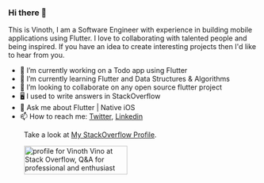 ### Hi there 👋

This is Vinoth, I am a Software Engineer with experience in building mobile applications using Flutter. I love to collaborating with talented people and being inspired. If you have an idea to create interesting projects then I'd like to hear from you.

- 🔭 I’m currently working on a Todo app using Flutter
- 🌱 I’m currently learning Flutter and Data Structures & Algorithms
- 👯 I’m looking to collaborate on any open source flutter project
- 🖥 I used to write answers in StackOverflow
- 💬 Ask me about Flutter | Native iOS
- 📫 How to reach me: [Twitter](https://twitter.com/vinothvino42), [Linkedin](https://www.linkedin.com/in/vinothvino42/)

&nbsp;&nbsp;&nbsp;&nbsp;&nbsp;&nbsp;&nbsp;&nbsp;Take a look at [My StackOverflow Profile](https://stackoverflow.com/users/4608334/vinoth-vino).

&nbsp;&nbsp;&nbsp;&nbsp;&nbsp;&nbsp;&nbsp;&nbsp;<a href="https://stackoverflow.com/users/4608334/vinoth-vino"><img src="https://stackoverflow.com/users/flair/4608334.png?theme=dark" width="208" height="58" alt="profile for Vinoth Vino at Stack Overflow, Q&amp;A for professional and enthusiast programmers" title="profile for Vinoth Vino at Stack Overflow, Q&amp;A for professional and enthusiast programmers"></a>
